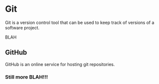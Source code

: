 <h1>Git</h1>

<p>Git is a version control tool that can be used to keep track of versions of a software project.</p>

<p>BLAH</p>

<h2>GitHub</h2>

<p>GitHub is an online service for hosting git repositories.</p>

<h3>Still more BLAH!!!</h3>